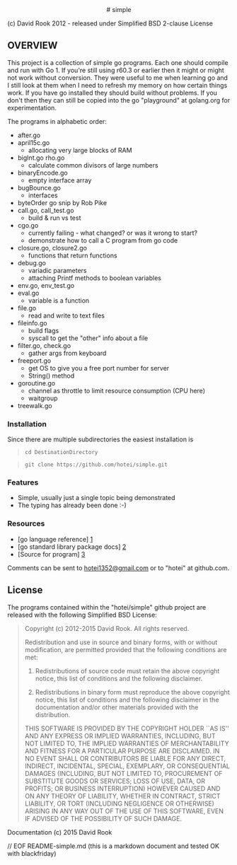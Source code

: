<center>
# simple
</center>

 (c) David Rook 2012 - released under Simplified BSD 2-clause License

## OVERVIEW

This project is a collection of simple go programs.  Each one
should compile and run with Go 1.  If you're still using r60.3 or earlier 
then it might or
might not work without conversion.  They were useful to me when learning go and
I still look at them when I need to refresh my memory on how certain things work.
If you have go installed they should build without problems.  If you don't then
they can still be copied into the go "playground" at golang.org for experimentation.

The programs in alphabetic order:

* after.go
* april15c.go
	* allocating very large blocks of RAM
* bigInt.go rho.go
	* calculate common divisors of large numbers
* binaryEncode.go
	* empty interface array
* bugBounce.go
	* interfaces
* byteOrder go snip by Rob Pike
* call.go, call_test.go
	* build & run vs test
* cgo.go
	* currently failing - what changed? or was it wrong to start?
	* demonstrate how to call a C program from go code
* closure.go, closure2.go
	* functions that return functions
* debug.go
	* variadic parameters
	* attaching Printf methods to boolean variables
* env.go, env_test.go
* eval.go
	* variable is a function
* file.go
    * read and write to text files
* fileinfo.go
	* build flags 
	* syscall to get the "other" info about a file
* filter.go, check.go
	* gather args from keyboard 
* freeport.go
	* get OS to give you a free port number for server
	* String() method
* goroutine.go
	* channel as throttle to limit resource consumption (CPU here) 
	* waitgroup
* treewalk.go


### Installation

Since there are multiple subdirectories the easiest installation is 

> ```cd DestinationDirectory```

> ```git clone https://github.com/hotei/simple.git```

### Features

* Simple, usually just a single topic being demonstrated
* The typing has already been done :-)
 
### Resources

* [go language reference] [1] 
* [go standard library package docs] [2]
* [Source for program] [3]

[1]: http://golang.org/ref/spec/ "go reference spec"
[2]: http://golang.org/pkg/ "go package docs"
[3]: http://github.com/hotei/simple "github.com/hotei/simple"

Comments can be sent to <hotei1352@gmail.com> or to "hotei" at github.com.


License
-------
The programs contained within the "hotei/simple" github project are released with the 
following Simplified BSD License:

> Copyright (c) 2012-2015 David Rook. All rights reserved.
> 
> Redistribution and use in source and binary forms, with or without modification, are
> permitted provided that the following conditions are met:
> 
>    1. Redistributions of source code must retain the above copyright notice, this list of
>       conditions and the following disclaimer.
> 
>    2. Redistributions in binary form must reproduce the above copyright notice, this list
>       of conditions and the following disclaimer in the documentation and/or other materials
>       provided with the distribution.
> 
> THIS SOFTWARE IS PROVIDED BY THE COPYRIGHT HOLDER ``AS IS'' AND ANY EXPRESS OR IMPLIED
> WARRANTIES, INCLUDING, BUT NOT LIMITED TO, THE IMPLIED WARRANTIES OF MERCHANTABILITY AND
> FITNESS FOR A PARTICULAR PURPOSE ARE DISCLAIMED. IN NO EVENT SHALL <COPYRIGHT HOLDER> OR
> CONTRIBUTORS BE LIABLE FOR ANY DIRECT, INDIRECT, INCIDENTAL, SPECIAL, EXEMPLARY, OR
> CONSEQUENTIAL DAMAGES (INCLUDING, BUT NOT LIMITED TO, PROCUREMENT OF SUBSTITUTE GOODS OR
> SERVICES; LOSS OF USE, DATA, OR PROFITS; OR BUSINESS INTERRUPTION) HOWEVER CAUSED AND ON
> ANY THEORY OF LIABILITY, WHETHER IN CONTRACT, STRICT LIABILITY, OR TORT (INCLUDING
> NEGLIGENCE OR OTHERWISE) ARISING IN ANY WAY OUT OF THE USE OF THIS SOFTWARE, EVEN IF
> ADVISED OF THE POSSIBILITY OF SUCH DAMAGE.

Documentation (c) 2015 David Rook 

// EOF README-simple.md  (this is a markdown document and tested OK with blackfriday)